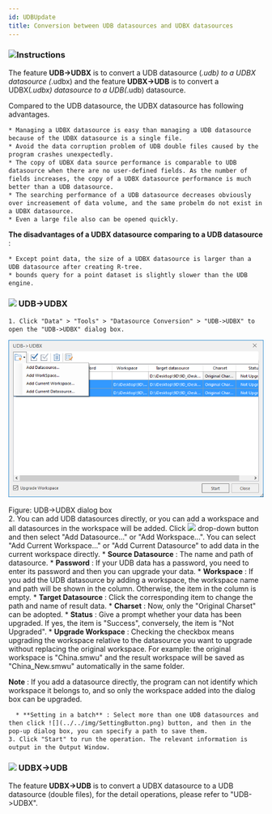 ```yaml
---
id: UDBUpdate
title: Conversion between UDB datasources and UDBX datasources  
---  
```

### ![](../../img/read.gif)Instructions

The feature **UDB->UDBX** is to convert a UDB datasource (*.udb) to a UDBX 
datasource (*.udbx) and the feature **UDBX->UDB** is to convert a UDBX(*.udbx) 
datasource to a UDB(*.udb) datasource.

Compared to the UDB datasource, the UDBX datasource has following advantages.

    * Managing a UDBX datasource is easy than managing a UDB datasource because of the UDBX datasource is a single file.
    * Avoid the data corruption problem of UDB double files caused by the program crashes unexpectedly.
    * The copy of UDBX data source performance is comparable to UDB datasource when there are no user-defined fields. As the number of fields increases, the copy of a UDBX datasource performance is much better than a UDB datasource. 
    * The searching performance of a UDB datasource decreases obviously over increasement of data volume, and the same probelm do not exist in a UDBX datasource.
    * Even a large file also can be opened quickly.

**The disadvantages of a UDBX datasource comparing to a UDB datasource** :

    * Except point data, the size of a UDBX datasource is larger than a UDB datasource after creating R-tree.
    * bounds query for a point dataset is slightly slower than the UDB engine. 

### ![](../../img/read.gif) UDB->UDBX

    1. Click "Data" > "Tools" > "Datasource Conversion" > "UDB->UDBX" to open the "UDB->UDBX" dialog box.
![](img-en/UDBUpdateDia.png)  

Figure: UDB->UDBX dialog box  
    2. You can add UDB datasources directly, or you can add a workspace and all datasources in the workspace will be added. Click ![](../../img/AddDataButton.png) drop-down button and then select "Add Datasource..." or "Add Workspace...". You can select "Add Current Workspace..." or "Add Current Datasource" to add data in the current workspace directly. 
      * **Source Datasource** : The name and path of datasource.
      * **Password** : If your UDB data has a password, you need to enter its password and then you can upgrade your data.
      * **Workspace** : If you add the UDB datasource by adding a workspace, the workspace name and path will be shown in the column. Otherwise, the item in the column is empty.
      * **Target Datasource** : Click the corresponding item to change the path and name of result data.
      * **Charset** : Now, only the "Original Charset" can be adopted.
      * **Status** : Give a prompt whether your data has been upgraded. If yes, the item is "Success", conversely, the item is "Not Upgraded".
      * **Upgrade Workspace** : Checking the checkbox means upgrading the workspace relative to the datasource you want to upgrade without replacing the original workspace. For example: the original workspace is "China.smwu" and the result workspace will be saved as "China_New.smwu" automatically in the same folder. 

**Note** : If you add a datasource directly, the program can not identify which workspace it belongs to, and so only the workspace added into the dialog box can be upgraded.

      * **Setting in a batch** : Select more than one UDB datasources and then click ![](../../img/SettingButton.png) button, and then in the pop-up dialog box, you can specify a path to save them. 
    3. Click "Start" to run the operation. The relevant information is output in the Output Window.

### ![](../../img/read.gif) UDBX->UDB

The feature **UDBX->UDB** is to convert a UDBX datasource to a UDB datasource (double files), for the detail operations, please refer to "UDB->UDBX".



